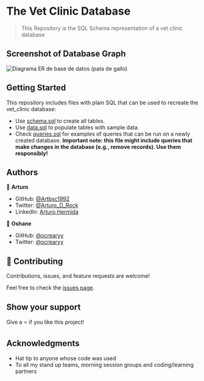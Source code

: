 # The Vet Clinic Database

> This Repository is the SQL Schema representation of a vet clinic database

## Screenshot of Database Graph

![Diagrama ER de base de datos (pata de gallo)](https://user-images.githubusercontent.com/40554384/178539963-ae788927-cc8a-49f1-a746-330bf4eb092e.png)



## Getting Started

This repository includes files with plain SQL that can be used to recreate the vet_clinic database:

- Use [schema.sql](./schema.sql) to create all tables.
- Use [data.sql](./data.sql) to populate tables with sample data.
- Check [queries.sql](./queries.sql) for examples of queries that can be run on a newly created database. **Important note: this file might include queries that make changes in the database (e.g., remove records). Use them responsibly!**

## Authors

👤 **Arturo**

- GitHub: [@Artbsc1992](https://github.com/Artbsc1992)
- Twitter: [@Arturo_D_Rock](https://twitter.com/Arturo_D_Rock)
- LinkedIn: [Arturo Hermida](https://www.linkedin.com/in/arturo-hermida29/)

👤 **Oshane**

- GitHub: [@ocrearyy](https://github.com/ocrearyy)
- Twitter: [@ocrearyy](https://twitter.com/ocrearyyr)

## 🤝 Contributing

Contributions, issues, and feature requests are welcome!

Feel free to check the [issues page](../../issues/).

## Show your support

Give a ⭐️ if you like this project!

## Acknowledgments

- Hat tip to anyone whose code was used
- To all my stand up teams, morning session groups and coding/learning partners

